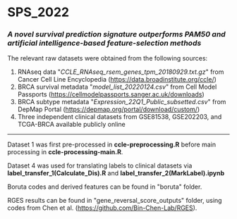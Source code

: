 # SPS_2022

### _A novel survival prediction signature outperforms PAM50 and artificial intelligence-based feature-selection methods_

The relevant raw datasets were obtained from the following sources:
1. RNAseq data "_CCLE_RNAseq_rsem_genes_tpm_20180929.txt.gz_" from Cancer Cell Line Encyclopedia (https://data.broadinstitute.org/ccle/)
2. BRCA survival metadata "_model_list_20220124.csv_" from Cell Model Passports (https://cellmodelpassports.sanger.ac.uk/downloads)
3. BRCA subtype metadata "_Expression_22Q1_Public_subsetted.csv_" from DepMap Portal (https://depmap.org/portal/download/custom/)
4. Three independent clinical datasets from GSE81538, GSE202203, and TCGA-BRCA available publicly online
 
---
 
Dataset 1 was first pre-processed in **ccle-preprocessing.R** before main processing in **ccle-processing-main.R**.

Dataset 4 was used for translating labels to clinical datasets via **label_transfer_1(Calculate_Dis).R** and **label_transfer_2(MarkLabel).ipynb**

Boruta codes and derived features can be found in "boruta" folder.

RGES results can be found in "gene_reversal_score_outputs" folder, using codes from Chen et al. (https://github.com/Bin-Chen-Lab/RGES).
